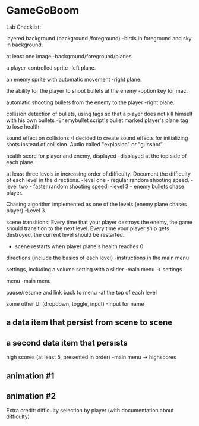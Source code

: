 # GameGoBoom

Lab Checklist:

layered background (background  /foreground)
-birds in foreground and sky in background.

at least one image
-background/foreground/planes.

a player-controlled sprite
-left plane.

an enemy sprite with automatic movement
-right plane.

the ability for the player to shoot bullets at the enemy
-option key for mac.

automatic shooting bullets from the enemy to the player
-right plane.

collision detection of bullets, using tags so that a player does not kill himself with his own bullets
-Enemybullet script's bullet marked player's plane tag to lose health

sound effect on collisions
-I decided to create sound effects for initializing shots instead of collision. Audio called "explosion" or "gunshot".

health score for player and enemy, displayed
-displayed at the top side of each plane.

at least three levels in increasing order of difficulty. Document the difficulty of each level in the directions.
-level one - regular random shooting speed.
-level two - faster random shooting speed.
-level 3 - enemy bullets chase player.

Chasing algorithm implemented as one of the levels (enemy plane chases player)
-Level 3.

scene transitions: Every time that your player destroys the enemy, the game should transition to the next level. Every time your player ship gets destroyed, the current level should be restarted.
- scene restarts when player plane's health reaches 0

directions (include the basics of each level)
-instructions in the main menu

settings, including a volume setting with a slider
-main menu -> settings

menu
-main menu

pause/resume and link back to menu
-at the top of each level

some other UI (dropdown, toggle, input)
-Input for name

a data item that persist from scene to scene
-

a second data item that persists
-

high scores (at least 5, presented in order)
-main menu -> highscores

animation #1
-

animation #2
-
Extra credit: difficulty selection by player (with documentation about difficulty)
